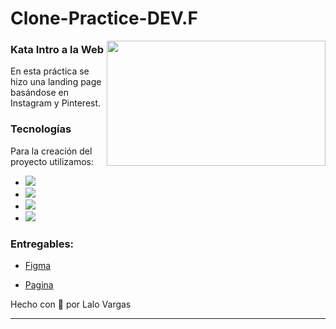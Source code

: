# Clone-Practice-DEV.F
<img align='right' src="https://media.giphy.com/media/L1R1tvI9svkIWwpVYr/giphy.gif" width="350" height="200">


### Kata Intro a la Web
En esta práctica se hizo una landing page basándose en Instagram y Pinterest.

### Tecnologías 
Para la creación del proyecto utilizamos:

- <img src="https://img.shields.io/badge/HTML5-ff895e?style=for-the-badge&logo=html5&logoColor=black">
- <img src="https://img.shields.io/badge/CSS-78a1ff?&style=for-the-badge&logo=css3&logoColor=black">
- <img src="https://img.shields.io/badge/JavaScript-ffec79?style=for-the-badge&logo=javascript&logoColor=black">
- <img src="https://img.shields.io/badge/GitHub-caffb0?style=for-the-badge&logo=github&logoColor=black">

### Entregables:

- <a href="https://www.figma.com/file/8C9rs8tGNKb4Ip6mnFdGFK/Untitled?node-id=3%3A33">Figma</a>

- [Pagina](https://eduantvarmau.github.io/PHOTOYOU-DEV.F/)

Hecho con 💜 por Lalo Vargas

---
